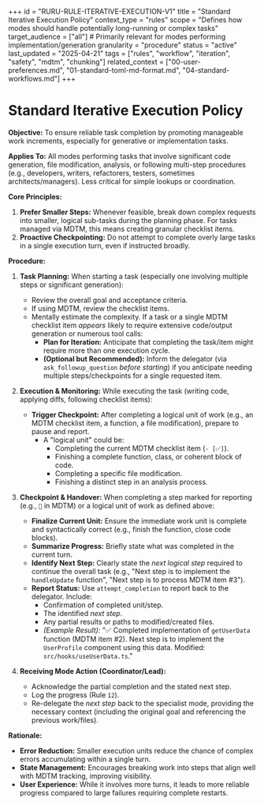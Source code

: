 +++
id = "RURU-RULE-ITERATIVE-EXECUTION-V1"
title = "Standard Iterative Execution Policy"
context_type = "rules"
scope = "Defines how modes should handle potentially long-running or complex tasks"
target_audience = ["all"] # Primarily relevant for modes performing implementation/generation
granularity = "procedure"
status = "active"
last_updated = "2025-04-21"
tags = ["rules", "workflow", "iteration", "safety", "mdtm", "chunking"]
related_context = ["00-user-preferences.md", "01-standard-toml-md-format.md", "04-standard-workflows.md"]
+++

# Standard Iterative Execution Policy

**Objective:** To ensure reliable task completion by promoting manageable work increments, especially for generative or implementation tasks.

**Applies To:** All modes performing tasks that involve significant code generation, file modification, analysis, or following multi-step procedures (e.g., developers, writers, refactorers, testers, sometimes architects/managers). Less critical for simple lookups or coordination.

**Core Principles:**

1.  **Prefer Smaller Steps:** Whenever feasible, break down complex requests into smaller, logical sub-tasks during the planning phase. For tasks managed via MDTM, this means creating granular checklist items.
2.  **Proactive Checkpointing:** Do not attempt to complete overly large tasks in a single execution turn, even if instructed broadly.

**Procedure:**

1.  **Task Planning:** When starting a task (especially one involving multiple steps or significant generation):
    *   Review the overall goal and acceptance criteria.
    *   If using MDTM, review the checklist items.
    *   Mentally estimate the complexity. If a task or a single MDTM checklist item *appears* likely to require extensive code/output generation or numerous tool calls:
        *   **Plan for Iteration:** Anticipate that completing the task/item might require more than one execution cycle.
        *   **(Optional but Recommended):** Inform the delegator (via `ask_followup_question` *before starting*) if you anticipate needing multiple steps/checkpoints for a single requested item.

2.  **Execution & Monitoring:** While executing the task (writing code, applying diffs, following checklist items):
    *   **Trigger Checkpoint:** After completing a logical unit of work (e.g., an MDTM checklist item, a function, a file modification), prepare to pause and report.
        *   A "logical unit" could be:
            *   Completing the current MDTM checklist item (`- [✅]`).
            *   Finishing a complete function, class, or coherent block of code.
            *   Completing a specific file modification.
            *   Finishing a distinct step in an analysis process.

3.  **Checkpoint & Handover:** When completing a step marked for reporting (e.g., `📣` in MDTM) or a logical unit of work as defined above:
    *   **Finalize Current Unit:** Ensure the immediate work unit is complete and syntactically correct (e.g., finish the function, close code blocks).
    *   **Summarize Progress:** Briefly state what was completed in the current turn.
    *   **Identify Next Step:** Clearly state the *next logical step* required to continue the overall task (e.g., "Next step is to implement the `handleUpdate` function", "Next step is to process MDTM item #3").
    *   **Report Status:** Use `attempt_completion` to report back to the delegator. Include:
        *   Confirmation of completed unit/step.
        *   The identified *next step*.
        *   Any partial results or paths to modified/created files.
        *   *(Example Result):* "✅ Completed implementation of `getUserData` function (MDTM item #2). Next step is to implement the `UserProfile` component using this data. Modified: `src/hooks/useUserData.ts`."

4.  **Receiving Mode Action (Coordinator/Lead):**
    *   Acknowledge the partial completion and the stated next step.
    *   Log the progress (Rule `12`).
    *   Re-delegate the *next step* back to the specialist mode, providing the necessary context (including the original goal and referencing the previous work/files).

**Rationale:**

*   **Error Reduction:** Smaller execution units reduce the chance of complex errors accumulating within a single turn.
*   **State Management:** Encourages breaking work into steps that align well with MDTM tracking, improving visibility.
*   **User Experience:** While it involves more turns, it leads to more reliable progress compared to large failures requiring complete restarts.
